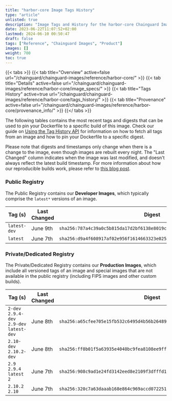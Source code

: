 ```yaml
---
title: "harbor-core Image Tags History"
type: "article"
unlisted: true
description: "Image Tags and History for the harbor-core Chainguard Image"
date: 2023-06-22T11:07:52+02:00
lastmod: 2024-06-10 00:50:47
draft: false
tags: ["Reference", "Chainguard Images", "Product"]
images: []
weight: 700
toc: true
---
```


{{< tabs >}}
{{< tab title="Overview" active=false url="/chainguard/chainguard-images/reference/harbor-core/" >}}
{{< tab title="Details" active=false url="/chainguard/chainguard-images/reference/harbor-core/image_specs/" >}}
{{< tab title="Tags History" active=true url="/chainguard/chainguard-images/reference/harbor-core/tags_history/" >}}
{{< tab title="Provenance" active=false url="/chainguard/chainguard-images/reference/harbor-core/provenance_info/" >}}
{{</ tabs >}}

The following tables contains the most recent tags and digests that can be used to pin your Dockerfile to a specific build of this image. Check our guide on [Using the Tag History API](/chainguard/chainguard-images/using-the-tag-history-api/) for information on how to fetch all tags from an image and how to pin your Dockerfile to a specific digest.

Please note that digests and timestamps only change when there is a change to the image, even though images are rebuilt every night. The "Last Changed" column indicates when the image was last modified, and doesn't always reflect the latest build timestamp. For more information about how our reproducible builds work, please refer to [this blog post](https://www.chainguard.dev/unchained/reproducing-chainguards-reproducible-image-builds).

### Public Registry
The Public Registry contains our **Developer Images**, which typically comprise the `latest*` versions of an image.

| Tag (s)       | Last Changed | Digest                                                                    |
|---------------|--------------|---------------------------------------------------------------------------|
|  `latest-dev` | June 9th     | `sha256:787a4c39a0c5b815da17d2bf6138e8019c203904bff5f824e6d709f3b7471ad6` |
|  `latest`     | June 7th     | `sha256:d9a4f608917af02e956f1614663323e0255e67059811c9a76b407ca43104987b` |


### Private/Dedicated Registry
The Private/Dedicated Registry contains our **Production Images**, which include all versioned tags of an image and special images that are not available in the public registry (including FIPS images and other custom builds).

| Tag (s)                                     | Last Changed | Digest                                                                    |
|---------------------------------------------|--------------|---------------------------------------------------------------------------|
|  `2-dev` `2.9.4-dev` `2.9-dev` `latest-dev` | June 8th     | `sha256:a65cfee705e15fb532c6495d4b56b26489e6ca83d7a787c2e85c85f201a39d39` |
|  `2.10-dev` `2.10.2-dev`                    | June 8th     | `sha256:ff0b01f5a63935e4040bc9fea8108ee9ffb05b0711fabe19202c4dd101e8c5a7` |
|  `2.9` `2.9.4` `latest` `2`                 | June 7th     | `sha256:908c9ad1e24fd3142eed8e2109f3dfffd171f34ee17352da881d25c55a3bd005` |
|  `2.10.2` `2.10`                            | June 7th     | `sha256:320c7a63daaab168e864c969accd072251470168c0adb018931f32d1ad2b6aef` |

